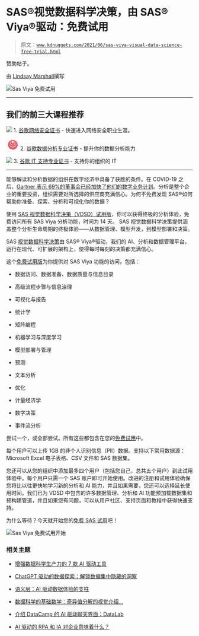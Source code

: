 # SAS®视觉数据科学决策，由 SAS® Viya®驱动：免费试用

> 原文：[`www.kdnuggets.com/2021/06/sas-viya-visual-data-science-free-trial.html`](https://www.kdnuggets.com/2021/06/sas-viya-visual-data-science-free-trial.html)

赞助帖子。

由 [Lindsay Marshall](https://blogs.sas.com/content/author/lindsaymarshall/)撰写

![Sas Viya 免费试用](https://ad.doubleclick.net/ddm/trackclk/N6626.289580.KDNUGGETS.COM/B23482492.305689651;dc_trk_aid=498426990;dc_trk_cid=152464299;dc_lat=;dc_rdid=;tag_for_child_directed_treatment=;tfua=;ltd=)![广告](img/001826f9a0ff785eef29cbccec3f5bcf.png)

* * *

## 我们的前三大课程推荐

![](img/0244c01ba9267c002ef39d4907e0b8fb.png) 1\. [谷歌网络安全证书](https://www.kdnuggets.com/google-cybersecurity) - 快速进入网络安全职业生涯。

![](img/e225c49c3c91745821c8c0368bf04711.png) 2\. [谷歌数据分析专业证书](https://www.kdnuggets.com/google-data-analytics) - 提升你的数据分析能力

![](img/0244c01ba9267c002ef39d4907e0b8fb.png) 3\. [谷歌 IT 支持专业证书](https://www.kdnuggets.com/google-itsupport) - 支持你的组织的 IT

* * *

能够解读和分析数据的组织在数字经济中具备了获胜的条件。在 COVID-19 之后，[Gartner 表示 69%的董事会已经加快了他们的数字业务计划](https://www.gartner.com/en/newsroom/press-releases/2020-09-30-gartner-says-sixty-nine-percent-of-boards-of-directors-accelerated-their-digital-business-initiatives-folloing-covid-19-disruptions)。分析是整个企业的重要投资，组织需要对所选择的供应商充满信心。为何不免费发现 SAS®如何帮助你准备、探索、分析和可视化你的数据？

使用 [SAS 视觉数据科学决策（VDSD）试用版](https://www.sas.com/id_id/trials/software/visual-data-science-decisioning/viya-trial-form.html)，你可以获得终极的分析体验，免费访问所有 SAS Viya 分析功能，时间为 14 天。 ​SAS 视觉数据科学决策提供涵盖整个分析生命周期的终极体验——从数据管理、模型开发，到模型部署和决策。

SAS [视觉数据科学决策](https://www.sas.com/en_us/trials.html)由 SAS® Viya®驱动，我们的 AI、分析和数据管理平台，运行在现代、可扩展的架构上，使得每时每刻的决策都充满信心。

这个[免费试用版](https://www.sas.com/en_us/trials.html)为你提供对 SAS Viya 功能的访问，包括：

+   数据访问、数据准备、数据质量与信息目录

+   高级流程步骤与信息治理

+   可视化与报告

+   统计学

+   矩阵编程

+   机器学习与深度学习

+   模型部署与管理

+   预测

+   文本分析

+   优化

+   计量经济学

+   数字决策

+   事件流分析

尝试一个，或全部尝试。所有这些都包含在您的[免费试用](https://www.sas.com/en_us/trials.html)中。

每个用户可以上传 1GB 的非个人识别信息（PII）数据。支持以下常用数据源：Microsoft Excel 电子表格、CSV 文件和 SAS 数据集。

您还可以从您的组织中添加最多四个用户（包括您自己，总共五个用户）到此试用体验中。每个用户只需一个 SAS 账户即可开始使用。改进的注册和试用体验确保您将比以往更快地学习新的分析和 AI 能力，并且如果需要，您还可以选择延长使用时间。我们已为 VDSD 中包含的许多数据管理、分析和 AI 功能预加载数据集和预构建管道，并且如果您有问题，可以从用户社区、支持页面和教程中获得快速支持。

为什么等待？今天就开始您的[免费 SAS 试用](https://www.sas.com/en_us/trials.html)吧！

![Sas Viya 免费试用开始](https://ad.doubleclick.net/ddm/trackclk/N6626.289580.KDNUGGETS.COM/B23482492.305689651;dc_trk_aid=498426990;dc_trk_cid=152464299;dc_lat=;dc_rdid=;tag_for_child_directed_treatment=;tfua=;ltd=)

### 相关主题

+   [增强数据科学生产力的 7 款 AI 驱动工具](https://www.kdnuggets.com/2023/02/7-aipowered-tools-enhance-productivity-data-scientists.html)

+   [ChatGPT 驱动的数据探索：解锁数据集中隐藏的洞察](https://www.kdnuggets.com/2023/07/chatgptpowered-data-exploration-unlock-hidden-insights-dataset.html)

+   [语义层：AI 驱动数据体验的支柱](https://www.kdnuggets.com/2023/10/cube-semantic-layer-backbone-aipowered-data-experiences)

+   [数据科学的基础数学：奇异值分解的视觉介绍…](https://www.kdnuggets.com/2022/06/essential-math-data-science-visual-introduction-singular-value-decomposition.html)

+   [介绍 DataCamp 的 AI 驱动聊天界面：DataLab](https://www.kdnuggets.com/introducing-datacamps-ai-powered-chat-interface-datalab)

+   [AI 驱动的 RPA 和 IA 对企业意味着什么？](https://www.kdnuggets.com/2022/12/aipowered-rpa-ia-mean-businesses.html)
